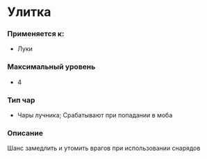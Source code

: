 # Улитка

### Применяется к:

* Луки

### Максимальный уровень&#x20;

* 4

### Тип чар

* Чары лучника; Срабатывают при попадании в моба

### Описание

Шанс замедлить и утомить врагов при использовании снарядов&#x20;
